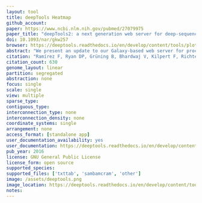 ```yaml
---
layout: tool 
title: deepTools Heatmap
github_account: 
paper: https://www.ncbi.nlm.nih.gov/pubmed/27079975
paper_title: "deepTools2: a next generation web server for deep-sequencing data analysis."
doi: 10.1093/nar/gkw257
browser: https://deeptools.readthedocs.io/en/develop/content/tools/plotHeatmap.html
abstract: "We present an update to our Galaxy-based web server for processing and visualizing deeply sequenced data. Its core tool set, deepTools, allows users to perform complete bioinformatic workflows ranging from quality controls and normalizations of aligned reads to integrative analyses, including clustering and visualization approaches. Since we first described our deepTools Galaxy server in 2014, we have implemented new solutions for many requests from the community and our users. Here, we introduce significant enhancements and new tools to further improve data visualization and interpretation. deepTools continue to be open to all users and freely available as a web service at deeptools.ie-freiburg.mpg.de The new deepTools2 suite can be easily deployed within any Galaxy framework via the toolshed repository, and we also provide source code for command line usage under Linux and Mac OS X. A public and documented API for access to deepTools functionality is also available."
citation: "Ramírez F, Ryan DP, Grüning B, Bhardwaj V, Kilpert F, Richter AS, et al. deepTools2: a next generation web server for deep-sequencing data analysis. Nucleic Acids Res. academic.oup.com; 2016;44: W160–5."
citation_count: 630
genome_layout: linear
partition: segregated
abstraction: none
focus: single
scale: single
view: multiple
sparse_type: 
contiguous_type: 
interconnection_type: none
interconnection_density: none
coordinate_systems: single
arrangement: none
access_format: [standalone app]
user_documentation_availability: yes
user_documentation: https://deeptools.readthedocs.io/en/develop/content/tools/plotHeatmap.html
pub_year: 2016
license: GNU General Public License
license_form: open source
supported_species: 
supported_files: ['txttab', 'sambamcram', 'other']
image: /assets/deeptools.png
image_location: https://deeptools.readthedocs.io/en/develop/content/tools/plotHeatmap.html
notes: 
---
```

